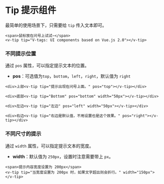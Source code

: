 # Tip 提示组件

最简单的使用场景下，只需要给 `tip` 传入文本即可。
```vue
<span>鼠标放在问号上试试~</span>
<v-tip tip="V-tags: UI components based on Vue.js 2.0"></v-tip>

```

### 不同提示位置
通过 `pos` 属性，可以指定提示文本的位置。
* **pos**：可选值为`top`，`bottom`，`left`，`right`，默认值为 `right`

```vue
<div>上部<v-tip tip="提示出现在问号上面。" pos="top"></v-tip></div>

<div>底部<v-tip tip="Bottom" pos="bottom" width="50px"></v-tip></div>

<div>左边<v-tip tip="左边" pos="left" width="50px"></v-tip></div>

<div>右边<v-tip tip="右边是默认值，不用设置也是这个效果。" pos="right"></v-tip></div>

```

### 不同尺寸的提示
通过 `width` 属性，可以指定提示文本的宽度。
* **width**：默认值为 `250px`，设置时注意需要带上 `px`。

```vue
<span>提示内容宽度设置为 200px</span>
<v-tip tip="当宽度设置为 200px 时，如果文字超出则会折行。" width="150px"></v-tip>

```
